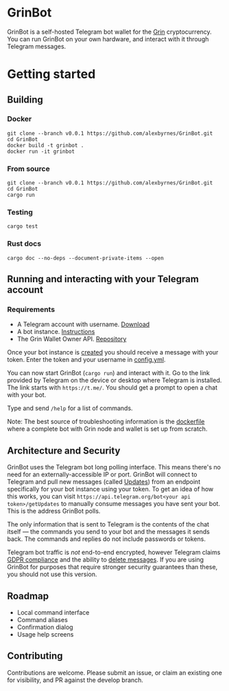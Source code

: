 # GrinBot

GrinBot is a self-hosted Telegram bot wallet for the [Grin](https://grin-tech.org/) cryptocurrency. You can run GrinBot on your own hardware, and interact with it through Telegram messages.

# Getting started

## Building

### Docker

```shell
git clone --branch v0.0.1 https://github.com/alexbyrnes/GrinBot.git
cd GrinBot
docker build -t grinbot .
docker run -it grinbot
```

### From source

```shell
git clone --branch v0.0.1 https://github.com/alexbyrnes/GrinBot.git
cd GrinBot
cargo run
```

### Testing

```shell
cargo test
```

### Rust docs
```shell
cargo doc --no-deps --document-private-items --open
```

## Running and interacting with your Telegram account

### Requirements

* A Telegram account with username. [Download](https://telegram.org/)
* A bot instance. [Instructions](https://core.telegram.org/bots#6-botfather)
* The Grin Wallet Owner API. [Repository](https://github.com/mimblewimble/grin-wallet)

Once your bot instance is [created](https://core.telegram.org/bots#6-botfather) you should receive a message with your token. Enter the token and your username in [config.yml](config.yml).

You can now start GrinBot (`cargo run`) and interact with it. Go to the link provided by Telegram on the device or desktop where Telegram is installed. The link starts with `https://t.me/`. You should get a prompt to open a chat with your bot.

Type and send `/help` for a list of commands.

Note: The best source of troubleshooting information is the [dockerfile](dockerfile) where a complete bot with Grin node and wallet is set up from scratch.

## Architecture and Security

GrinBot uses the Telegram bot long polling interface. This means there's no need for an externally-accessible IP or port. GrinBot will connect to Telegram and pull new messages (called [Updates](https://core.telegram.org/bots/api#getting-updates)) from an endpoint specifically for your bot instance using your token. To get an idea of how this works, you can visit `https://api.telegram.org/bot<your api token>/getUpdates` to manually consume messages you have sent your bot. This is the address GrinBot polls.

The only information that is sent to Telegram is the contents of the chat itself &mdash; the commands you send to your bot and the messages it sends back. The commands and replies do not include passwords or tokens.

Telegram bot traffic is _not_ end-to-end encrypted, however Telegram claims [GDPR compliance](https://telegram.org/faq#q-what-about-gdpr) and the ability to [delete messages](https://telegram.org/faq#q-can-i-delete-my-messages). If you are using GrinBot for purposes that require stronger security guarantees than these, you should not use this version.


## Roadmap

* Local command interface
* Command aliases
* Confirmation dialog
* Usage help screens

## Contributing

Contributions are welcome. Please submit an issue, or claim an existing one for visibility, and PR against the develop branch.

